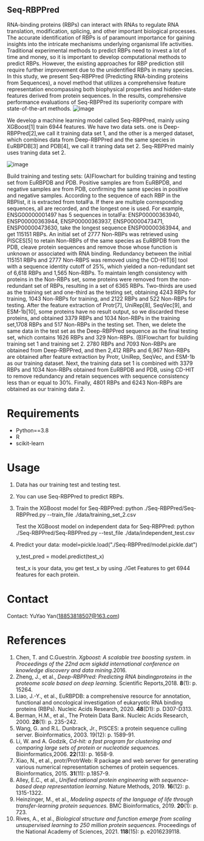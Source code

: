 ## **Seq-RBPPred**

RNA-binding proteins (RBPs) can interact with RNAs to regulate RNA translation, modification, splicing, and other important biological processes. The accurate identification of RBPs is of paramount importance for gaining insights into the intricate mechanisms underlying organismal life activities. Traditional experimental methods to predict RBPs need to invest a lot of time and money, so it is important to develop computational methods to predict RBPs. However, the existing approaches for RBP prediction still require further improvement due to the unidentified RBPs in many species. In this study, we present Seq-RBPPred (Predicting RNA-binding proteins from Sequences), a novel method that utilizes a comprehensive feature representation encompassing both biophysical properties and hidden-state features derived from protein sequences. In the results, comprehensive performance evaluations of Seq-RBPPred its superiority compare with state-of-the-art methods.
![image](https://github.com/yaoyao-11/Seq-RBPPred/assets/84023156/cc8691ce-f72d-44ff-8a21-2c7963dafeec)


We develop a machine learning model called Seq-RBPPred, mainly using XGBoost[1] train 6944 features. We have two data sets. one is Deep-RBPPred[2],we call it training data set 1, and the other is a merged dataset, which combines data from Deep-RBPPred and the same species in EuRBPDB[3] and PDB[4], we call it traning data set 2. Seq-RBPPred mainly uses traning data set 2.

![image](https://github.com/yaoyao-11/Seq-RBPPred/assets/84023156/2024043e-a632-43ed-868c-d12bf45ba3ba)



Build training and testing sets: (A)Flowchart for building training and testing set from EuRBPDB and PDB. Positive samples are from EuRBPDB, and negative samples are from PDB, confirming the same species in positive and negative samples. According to the sequence of each RBP in the RBPlist, it is extracted from totalFa. If there are multiple corresponding sequences, all are recorded, and the longest one is used. For example, ENSG00000001497 has 5 sequences in totalFa: ENSP00000363940, ENSP00000363944, ENSP00000363937, ENSP00000473471, ENSP00000473630, take the longest sequence ENSP00000363944, and get 115151 RBPs. An initial set of 2777 Non-RBPs was retrieved using PISCES[5] to retain Non-RBPs of the same species as EuRBPDB from the PDB, cleave protein sequences and remove those whose function is unknown or associated with RNA binding. Redundancy between the initial 115151 RBPs and 2777 Non-RBPS was removed using the CD-HIT[6] tool with a sequence identity cutoff of 25%, which yielded a non-redundant set of 6,618 RBPs and 1,565 Non-RBPs. To maintain length consistency with proteins in the Non-RBPs set, some proteins were removed from the non-redundant set of RBPs, resulting in a set of 6365 RBPs. Two-thirds are used as the training set and one-third as the testing set, obtaining 4243 RBPs for training, 1043 Non-RBPs for training, and 2122 RBPs and 522 Non-RBPs for testing. After the feature extraction of Protr[7], UniRep[8], SeqVec[9], and ESM-1b[10], some proteins have no result output, so we discarded these proteins, and obtained 3379 RBPs and 1034 Non-RBPs in the training set,1708 RBPs and 517 Non-RBPs in the testing set. Then, we delete the same data in the test set as the Deep-RBPPred sequence as the final testing set, which contains 1626 RBPs and 329 Non-RBPs. (B)Flowchart for building training set 1 and training set 2. 2780 RBPs and 7093 Non-RBPs are obtained from Deep-RBPPred, and then 2,412 RBPs and 6,967 Non-RBPs are obtained after feature extraction by Protr, UniRep, SeqVec, and ESM-1b as our training dataset. Next, the training data set 1 is combined with 3379 RBPs and 1034 Non-RBPs obtained from EuRBPDB and PDB, using CD-HIT to remove redundancy and retain sequences with sequence consistency less than or equal to 30%. Finally, 4801 RBPs and 6243 Non-RBPs are obtained as our training data 2.


# Requirements

- Python==3.8
- R
- scikit-learn

# Usage

1. Data has our training test and testing test.

2. You can use Seq-RBPPred to predict RBPs.

3. Train the XGBoost model for Seq-RBPPred: python ./Seq-RBPPred/Seq-RBPPred.py --train_file ./data/training_set_2.csv
   
   Test the XGBoost model on independent data for Seq-RBPPred: python ./Seq-RBPPred/Seq-RBPPred.py --test_file ./data/independent_test.csv

5. Predict your data:
   model=pickle.load("./Seq-RBPPred/model.pickle.dat")
   
   y_test_pred = model.predict(test_x)
   
   test_x is your data, you get test_x by using ./Get Features to get 6944 features for each protein.

# Contact

Contact: YuYao Yan(18853818507@163.com)

# References

1. Chen, T. and C.Guestrin. *Xgboost: A scalable tree boosting system*. in *Proceedings of the 22nd acm sigkdd international conference on knowledge discovery and data mining*.2016.
2. Zheng, J., et al., *Deep-RBPPred: Predicting RNA bindingproteins in the proteome scale based on deep learning.* Scientific Reports,2018. **8**(1): p. 15264.
3. Liao, J.-Y., et al., EuRBPDB: a comprehensive resource for annotation, functional and oncological investigation of eukaryotic RNA binding proteins (RBPs). Nucleic Acids Research, 2020. **48**(D1): p. D307-D313.
4. Berman, H.M., et al., The Protein Data Bank. Nucleic Acids Research, 2000. **28**(1): p. 235-242.
5. Wang, G. and R.L. Dunbrack, Jr., PISCES: a protein sequence culling server. Bioinformatics, 2003. 19(12): p. 1589-91.
6. Li, W. and A. Godzik, *Cd-hit: a fast program for clustering and comparing large sets of protein or nucleotide sequences.* Bioinformatics,2006. **22**(13): p. 1658-9.
7. Xiao, N., et al., protr/ProtrWeb: R package and web server for generating various numerical representation schemes of protein sequences. Bioinformatics, 2015. **31**(11): p.1857-9.
8. Alley, E.C., et al., *Unified rational protein engineering with sequence-based deep representation learning.* Nature Methods, 2019. **16**(12): p. 1315-1322.
9. Heinzinger, M., et al., *Modeling aspects of the language of life through transfer-learning protein sequences.* BMC Bioinformatics, 2019. **20**(1): p. 723.
10. Rives, A., et al., *Biological structure and function emerge from scaling unsupervised learning to 250 million protein sequences.* Proceedings of the National Academy of Sciences, 2021. **118**(15): p. e2016239118.

